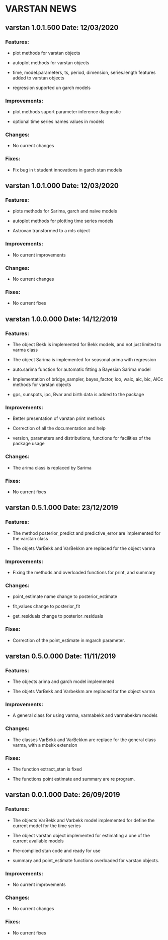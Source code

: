 **VARSTAN NEWS**
============

**varstan 1.0.1.500 Date: 12/03/2020**
----------------------------------

### Features:

-   plot methods for varstan objects

-   autoplot methods for varstan objects

-   time, model.parameters, ts, period, dimension, series.length features added to varstan objects

-  regression suported un  garch models


### Improvements:

-  plot methods suport parameter inference diagnostic

-  optional time series names values in models


### Changes:

-   No current changes

### Fixes:

-   Fix bug in t student innovations in garch stan models

**varstan 1.0.1.000 Date: 12/03/2020**
----------------------------------

### Features:

-   plots methods for Sarima, garch and naive models

-   autoplot methods for plotting time series models

-   Astrovan transformed to a mts object

### Improvements:

-  No current improvements

### Changes:

-   No current changes

### Fixes:

-   No current fixes

**varstan 1.0.0.000 Date: 14/12/2019**
----------------------------------

### Features:

-   The object Bekk is implemented for Bekk models, and not just limited
    to varma class

-   The object Sarima is implemented for seasonal arima with regression

-   auto.sarima function for automatic fitting a Bayesian Sarima model

-   Implementation of bridge_sampler, bayes_factor, loo, waic, aic,
    bic, AICc methods for varstan objects

-   gps, sunspots, ipc, Bvar and birth data is added to the package

### Improvements:

-   Better presentation of varstan print methods

-   Correction of all the documentation and help

-   version, parameters and distributions, functions for facilities of
    the package usage

### Changes:

-   The arima class is replaced by Sarima

### Fixes:

-   No current fixes

**varstan 0.5.1.000 Date: 23/12/2019**
----------------------------------

### Features:

-   The method posterior\_predict and predictive\_error are implemented
    for the varstan class

-   The objets VarBekk and VarBekkm are replaced for the object varma

### Improvements:

-   Fixing the methods and overloaded functions for print, and summary

### Changes:

-   point\_estimate name change to posterior\_estimate

-   fit\_values change to posterior\_fit

-   get\_residuals change to posterior\_residuals

### Fixes:

-   Correction of the point\_estimate in mgarch parameter.

**varstan 0.5.0.000 Date: 11/11/2019**
----------------------------------

### Features:

-   The objects arima and garch model implemented

-   The objets VarBekk and Varbekkm are replaced for the object varma

### Improvements:

-   A general class for using varma, varmabekk and varmabekkm models

### Changes:

-   The classes VarBekk and VarBekkm are replace for the general class
    varma, with a mbekk extension

### Fixes:

-   The function extract\_stan is fixed

-   The functions point estimate and summary are re program.

**varstan 0.0.1.000 Date: 26/09/2019**
----------------------------------

### Features:

-   The objects VarBekk and Varbekk model implemented for define the
    current model for the time series

-   The object varstan object implemented for estimating a one of the
    current available models

-   Pre-complied stan code and ready for use

-   summary and point\_estimate functions overloaded for varstan
    objects.

### Improvements:

-   No current improvements

### Changes:

-   No current changes

### Fixes:

-   No current fixes

